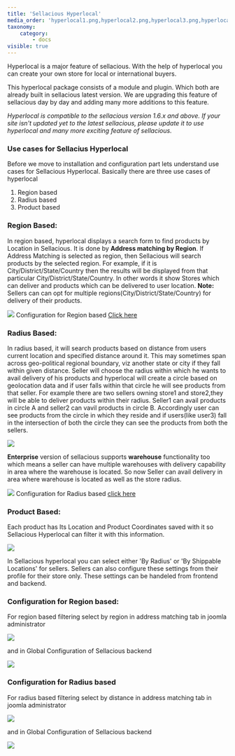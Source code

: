 ```yaml
---
title: 'Sellacious Hyperlocal'
media_order: 'hyperlocal1.png,hyperlocal2.png,hyperlocal3.png,hyperlocal4.png,hyperlocal5.png,hyperlocal6.png,hyperlocal7.png,rento mozo.png,hyperlocal.png,hyperlocalsdasd2.png,Region based .png,By distance.png,google api.png,gc by radius.png,gc by region.png,p location.png'
taxonomy:
    category:
        - docs
visible: true
---
```


Hyperlocal is a major feature of sellacious. With the help of hyperlocal you can create your own store for local or international buyers. 

This hyperlocal package consists of a module and plugin. Which both are already built in sellacious latest version. We are upgrading this feature of sellacious day by day and adding many more additions to this feature.

_Hyperlocal is compatible to the sellacious version 1.6.x and above. If your site isn't updated yet to the latest sellacious, please update it to use hyperlocal and many more exciting feature of sellacious._

### Use cases for Sellacius Hyperlocal
Before we move to installation and configuration part lets understand use cases for Sellacious Hyperlocal. Basically there are three use cases of hyperlocal
1. Region based
2. Radius based
3. Product based

### Region Based: 
In region based, hyperlocal displays a search form to find products by Location in Sellacious. It is done by **Address matching by Region**. If Address Matching is selected as region, then Sellacious will search products by the selected region. For example, if it is City/District/State/Country then the results will be displayed from that particular City/District/State/Country.
In other words it show Stores which can deliver and products which can be delivered to user location.
**Note:** Sellers can can opt for multiple regions(City/District/State/Country) for delivery of their products.


![](rento%20mozo.png)
Configuration for Region based [Click here](https://www.sellacious.com/learn/marketplace/hyperlocal#configuration-for-region-based)

### Radius Based:

In radius based, it will search products based on distance from users current location and specified distance around it. This may sometimes span across geo-political regional boundary, viz another state or city if they fall within given distance.
Seller will choose the radius within which he wants to avail delivery of his products and hyperlocal will create a circle based on geolocation data and if user falls within that circle he will see products from that seller.
For example there are two sellers owning store1 and store2,they will be able to deliver products within their radius.
Seller1 can avail products in circle A and seller2 can vavil products in circle B. Accordingly user can see products from the circle in which they reside and if users(like user3) fall in the intersection of both the circle they can see the products from both the sellers.

![](hyperlocalsdasd2.png)


**Enterprise** version of sellacious supports **warehouse** functionality too which means a seller can have multiple warehouses with delivery capability in area where the warehouse is located. So now Seller can avail delivery in area where warehouse is located as well as the store radius.

![](hyperlocal.png)
Configuration for Radius based [click here](https://www.sellacious.com/learn/marketplace/hyperlocal#configuration-for-redius-based)

### Product Based:

Each product has Its Location and Product Coordinates saved with it so Sellacious Hyperlocal can filter it with this information.

![](p%20location.png)



In Sellacious hyperlocal you can select either 'By Radius' or 'By Shippable Locations' for sellers. Sellers can also configure these settings from their profile for their store only. These settings can be handeled from frontend and backend.

### Configuration for Region based:
For region based filtering select by region in address matching tab in joomla administrator

![](Region%20based%20.png)

and in Global Configuration of Sellacious backend

![](gc%20by%20region.png)

### Configuration for Radius based
For radius based filtering select by distance in address matching tab in joomla administrator

![](By%20distance.png)

and in Global Configuration of Sellacious backend

![](gc%20by%20radius.png)

